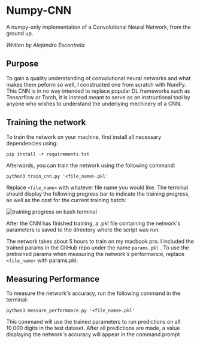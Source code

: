 # Numpy-CNN
A numpy-only implementation of a Convolutional Neural Network, from the ground up.

*Written by Alejandro Escontrela*

## Purpose

To gain a quality understanding of convolutional neural networks and what makes them peform so well, I constructed one from scratch with NumPy. This CNN is in no way intended to replace popular DL frameworks such as Tensorflow or Torch, it is instead meant to serve as an instructional tool by anyone who wishes to understand the underlying mechinery of a CNN. 

## Training the network

To train the network on your machine, first install all necessary dependencies using:

`pip install -r requirements.txt`

Afterwards, you can train the network using the following command: 

`python3 train_cnn.py '<file_name>.pkl'`

Replace `<file_name>` with whatever file name you would like. The terminal should display the following progress bar to indicate the training progress, as well as the cost for the current training batch:

![training progress on bash terminal](https://github.com/Alescontrela/Numpy-CNN/blob/master/images/training_progress.png)

After the CNN has finished training, a .pkl file containing the network's parameters is saved to the directory where the script was run.

The network takes about 5 hours to train on my macbook pro. I included the trained params in the GitHub repo under the name `params.pkl` . To use the pretrained params when measuring the network's performance, replace `<file_name>` with params.pkl.

## Measuring Performance
To measure the network's accuracy, run the following command in the terminal:

`python3 measure_performance.py '<file_name>.pkl'`

This command will use the trained parameters to run predictions on all 10,000 digits in the test dataset. After all predictions are made, a value displaying the network's accuracy will appear in the command prompt

